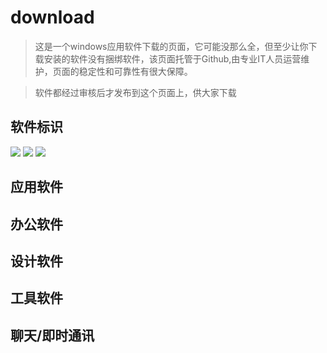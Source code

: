 # download
> 这是一个windows应用软件下载的页面，它可能没那么全，但至少让你下载安装的软件没有捆绑软件，该页面托管于Github,由专业IT人员运营维护，页面的稳定性和可靠性有很大保障。

> 软件都经过审核后才发布到这个页面上，供大家下载

## 软件标识
<img src = "https://img.shields.io/badge/免费-blue"  /> <img src = "https://img.shields.io/badge/付费-orange"  /> <img src = "https://img.shields.io/badge/开源-green"  /> 

## 应用软件

## 办公软件

## 设计软件

## 工具软件

## 聊天/即时通讯
